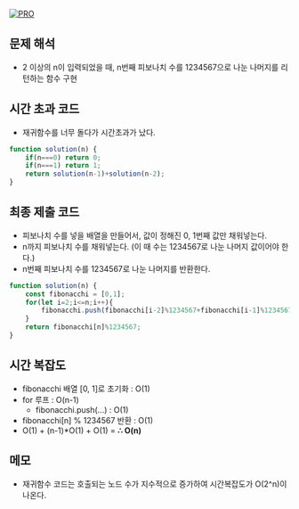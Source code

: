 [![PRO]][Link]

## 문제 해석

- 2 이상의 n이 입력되었을 때, n번째 피보나치 수를 1234567으로 나눈 나머지를 리턴하는 함수 구현

## 시간 초과 코드

- 재귀함수를 너무 돌다가 시간초과가 났다.

```js
function solution(n) {
    if(n===0) return 0;
    if(n===1) return 1;  
    return solution(n-1)+solution(n-2);
}
```

## 최종 제출 코드

- 피보나치 수를 넣을 배열을 만들어서, 값이 정해진 0, 1번째 값만 채워넣는다.
- n까지 피보나치 수를 채워넣는다. (이 때 수는 1234567로 나눈 나머지 값이어야 한다.)
- n번째 피보나치 수를 1234567로 나눈 나머지를 반환한다.

```js
function solution(n) {
    const fibonacchi = [0,1];
    for(let i=2;i<=n;i++){
        fibonacchi.push(fibonacchi[i-2]%1234567+fibonacchi[i-1]%1234567);
    }
    return fibonacchi[n]%1234567;
}
```

## 시간 복잡도

- fibonacchi 배열 [0, 1]로 초기화 : O(1)
- for 루프 : O(n-1)
  - fibonacchi.push(...) : O(1)
- fibonacchi[n] % 1234567 반환 : O(1)
- O(1) + (n-1)*O(1) + O(1) = **∴ O(n)**

## 메모

- 재귀함수 코드는 호출되는 노드 수가 지수적으로 증가하여 시간복잡도가 O(2^n)이 나온다.

<!---------------------------------------------------------------------------->

[PRO]: https://github.com/GoSSaChin/algorithm-js/assets/107768516/67c43b52-bc3f-4571-a249-5519021afbb0
[Link]: https://school.programmers.co.kr/learn/courses/30/lessons/12924
